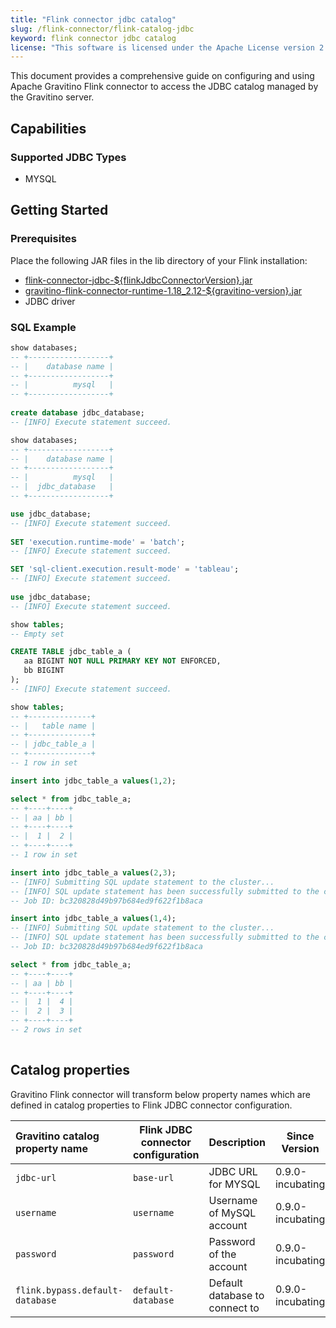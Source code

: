```yaml
---
title: "Flink connector jdbc catalog"
slug: /flink-connector/flink-catalog-jdbc
keyword: flink connector jdbc catalog
license: "This software is licensed under the Apache License version 2."
---
```


This document provides a comprehensive guide on configuring and using Apache Gravitino Flink connector to access the JDBC catalog managed by the Gravitino server.

## Capabilities

### Supported JDBC Types

* MYSQL

## Getting Started

### Prerequisites

Place the following JAR files in the lib directory of your Flink installation:

- [flink-connector-jdbc-${flinkJdbcConnectorVersion}.jar](https://nightlies.apache.org/flink/flink-docs-release-1.18/docs/connectors/table/jdbc/)
- [gravitino-flink-connector-runtime-1.18_2.12-${gravitino-version}.jar](https://mvnrepository.com/artifact/org.apache.gravitino/gravitino-flink-connector-runtime-1.18)
- JDBC driver

### SQL Example

```sql
show databases;
-- +------------------+
-- |    database name |
-- +------------------+
-- |          mysql   |
-- +------------------+
     
create database jdbc_database;
-- [INFO] Execute statement succeed.

show databases;
-- +------------------+
-- |    database name |
-- +------------------+
-- |          mysql   |
-- |  jdbc_database   |
-- +------------------+

use jdbc_database;
-- [INFO] Execute statement succeed.
    
SET 'execution.runtime-mode' = 'batch';
-- [INFO] Execute statement succeed.

SET 'sql-client.execution.result-mode' = 'tableau';
-- [INFO] Execute statement succeed.
     
use jdbc_database;
-- [INFO] Execute statement succeed.

show tables;
-- Empty set

CREATE TABLE jdbc_table_a (
   aa BIGINT NOT NULL PRIMARY KEY NOT ENFORCED,
   bb BIGINT
);
-- [INFO] Execute statement succeed.

show tables;
-- +--------------+
-- |   table name |
-- +--------------+
-- | jdbc_table_a |
-- +--------------+
-- 1 row in set

insert into jdbc_table_a values(1,2);

select * from jdbc_table_a;
-- +----+----+
-- | aa | bb |
-- +----+----+
-- |  1 |  2 |
-- +----+----+
-- 1 row in set

insert into jdbc_table_a values(2,3);
-- [INFO] Submitting SQL update statement to the cluster...
-- [INFO] SQL update statement has been successfully submitted to the cluster:
-- Job ID: bc320828d49b97b684ed9f622f1b8aca

insert into jdbc_table_a values(1,4);
-- [INFO] Submitting SQL update statement to the cluster...
-- [INFO] SQL update statement has been successfully submitted to the cluster:
-- Job ID: bc320828d49b97b684ed9f622f1b8aca

select * from jdbc_table_a;
-- +----+----+
-- | aa | bb |
-- +----+----+
-- |  1 |  4 |
-- |  2 |  3 |
-- +----+----+
-- 2 rows in set
     
```

## Catalog properties

Gravitino Flink connector will transform below property names which are defined in catalog properties to Flink JDBC connector configuration.

| Gravitino catalog property name | Flink JDBC connector configuration | Description                    | Since Version    |
|:--------------------------------|------------------------------------|--------------------------------|------------------|
| `jdbc-url`                      | `base-url`                         | JDBC URL for MYSQL             | 0.9.0-incubating |
| `username`                      | `username`                         | Username of MySQL account      | 0.9.0-incubating |
| `password`                      | `password`                         | Password of the account        | 0.9.0-incubating |
| `flink.bypass.default-database` | `default-database`                 | Default database to connect to | 0.9.0-incubating |

